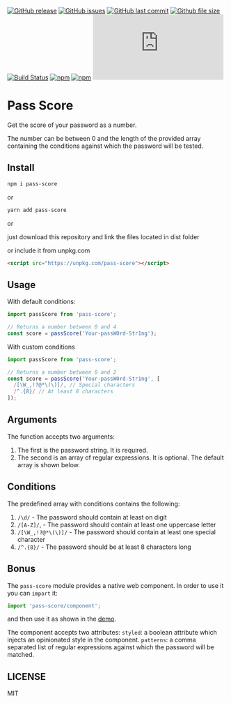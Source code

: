 [![GitHub release](https://img.shields.io/github/release/scriptex/pass-score.svg)](https://github.com/scriptex/pass-score/releases/latest)
[![GitHub issues](https://img.shields.io/github/issues/scriptex/pass-score.svg)](https://github.com/scriptex/pass-score/issues)
[![GitHub last commit](https://img.shields.io/github/last-commit/scriptex/pass-score.svg)](https://github.com/scriptex/pass-score/commits/master)
[![Github file size](https://img.shields.io/github/size/scriptex/pass-score/dist/index.min.js.svg)](https://github.com/scriptex/pass-score)
[![Build Status](https://travis-ci.com/scriptex/pass-score.svg?branch=master)](https://travis-ci.com/scriptex/pass-score)
[![npm](https://img.shields.io/npm/dt/pass-score.svg)](https://www.npmjs.com/package/pass-score)
[![npm](https://img.shields.io/npm/v/pass-score.svg)](https://www.npmjs.com/package/pass-score)
[![Analytics](https://ga-beacon.appspot.com/UA-83446952-1/github.com/scriptex/pass-score/README.md)](https://github.com/scriptex/pass-score/)

# Pass Score

Get the score of your password as a number.

The number can be between 0 and the length of the provided array containing the conditions against which the password will be tested.

## Install

```sh
npm i pass-score
```

or

```sh
yarn add pass-score
```

or

just download this repository and link the files located in dist folder

or include it from unpkg.com

```html
<script src="https://unpkg.com/pass-score"></script>
```

## Usage

With default conditions:

```javascript
import passScore from 'pass-score';

// Returns a number between 0 and 4
const score = passScore('Your-passW0rd-Str1ng');
```

With custom conditions

```javascript
import passScore from 'pass-score';

// Returns a number between 0 and 2
const score = passScore('Your-passW0rd-Str1ng', [
  /[\W_,!?@*\(\)]/, // Special characters
  /^.{8}/ // At least 8 characters
]);
```

## Arguments

The function accepts two arguments:

1.  The first is the password string. It is required.
2.  The second is an array of regular expressions. It is optional. The default array is shown below.

## Conditions

The predefined array with conditions contains the following:

1.  `/\d/` - The password should contain at least on digit
2.  `/[A-Z]/`, - The password should contain at least one uppercase letter
3.  `/[\W_,!?@*\(\)]/` - The password should contain at least one special character
4.  `/^.{8}/` - The password should be at least 8 characters long

## Bonus

The `pass-score` module provides a native web component. In order to use it you can `import` it:

```javascript
import 'pass-score/component';
```

and then use it as shown in the [demo](https://github.com/scriptex/pass-score/tree/master/component/index.html).

The component accepts two attributes:
`styled`: a boolean attribute which injects an opinionated style in the component.
`patterns`: a comma separated list of regular expressions against which the password will be matched.

## LICENSE

MIT
